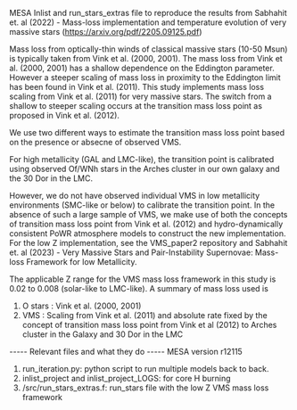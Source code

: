 MESA Inlist and run_stars_extras file to reproduce the results from Sabhahit et. al (2022) - Mass-loss implementation and temperature evolution of very massive stars (https://arxiv.org/pdf/2205.09125.pdf)

Mass loss from optically-thin winds of classical massive stars (10-50 Msun) is typically taken from Vink et al. (2000, 2001). The mass loss from Vink et al. (2000, 2001) has a shallow dependence on the Eddington parameter. However a steeper scaling of mass loss in proximity to the Eddington limit has been found in Vink et al. (2011). This study implements mass loss scaling from Vink et al. (2011) for very massive stars. The switch from a shallow to steeper scaling occurs at the transition mass loss point as proposed in Vink et al. (2012).

We use two different ways to estimate the transition mass loss point based on the presence or absecne of observed VMS. 

For high metallicity (GAL and LMC-like), the transition point is calibrated using observed Of/WNh stars in the Arches cluster in our own galaxy and the 30 Dor in the LMC. 

However, we do not have observed individual VMS in low metallicity environments (SMC-like or below) to calibrate the transition point. In the absence of such a large sample of VMS, we make use of both the concepts of transition mass loss point from Vink et al. (2012) and hydro-dynamically consistent PoWR atmosphere models to construct the new implementation. For the low Z implementation, see the VMS_paper2 repository and Sabhahit et. al (2023) - Very Massive Stars and Pair-Instability Supernovae: Mass-loss Framework for low Metallicity.

The applicable Z range for the VMS mass loss framework in this study is 0.02 to 0.008 (solar-like to LMC-like). A summary of mass loss used is
1. O stars : Vink et al. (2000, 2001)
2. VMS : Scaling from Vink et al. (2011) and absolute rate fixed by the concept of transition mass loss point from Vink et al (2012) to Arches cluster in the Galaxy and 30 Dor in the LMC

----- Relevant files and what they do -----
MESA version r12115
1. run_iteration.py: python script to run multiple models back to back. 
2. inlist_project and inlist_project_LOGS: for core H burning
3. /src/run_stars_extras.f: run_stars file with the low Z VMS mass loss framework


